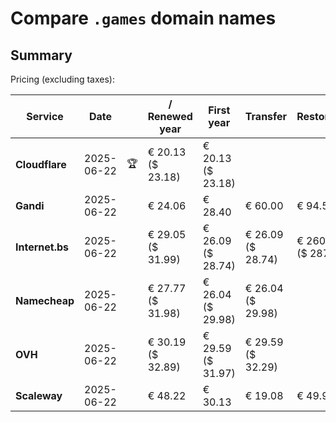 # Compare `.games` domain names

## Summary

Pricing (excluding taxes):

| Service | Date |  | / Renewed year | First year | Transfer | Restoration |
|--|--|--|--|--|--|--|
| **Cloudflare** | 2025-06-22 | 🏆 | € 20.13<br>($ 23.18) | € 20.13<br>($ 23.18) |  |  |
| **Gandi** | 2025-06-22 |  | € 24.06 | € 28.40 | € 60.00 | € 94.53 |
| **Internet.bs** | 2025-06-22 |  | € 29.05<br>($ 31.99) | € 26.09<br>($ 28.74) | € 26.09<br>($ 28.74) | € 260.69<br>($ 287.19) |
| **Namecheap** | 2025-06-22 |  | € 27.77<br>($ 31.98) | € 26.04<br>($ 29.98) | € 26.04<br>($ 29.98) |  |
| **OVH** | 2025-06-22 |  | € 30.19<br>($ 32.89) | € 29.59<br>($ 31.97) | € 29.59<br>($ 32.29) |  |
| **Scaleway** | 2025-06-22 |  | € 48.22 | € 30.13 | € 19.08 | € 49.99 |
